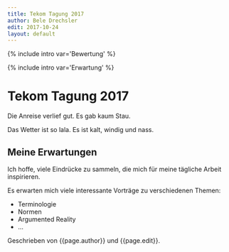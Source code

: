 ```yaml
---
title: Tekom Tagung 2017
author: Bele Drechsler
edit: 2017-10-24
layout: default
---
```


{% include intro var='Bewertung' %}

{% include intro var='Erwartung' %}

# Tekom Tagung 2017

Die Anreise verlief gut. Es gab kaum Stau.

Das Wetter ist so lala. Es ist kalt, windig und nass.

## Meine Erwartungen

Ich hoffe, viele Eindrücke zu sammeln, die mich für meine tägliche Arbeit inspirieren. 

Es erwarten mich viele interessante Vorträge zu verschiedenen Themen:

* Terminologie
* Normen
* Argumented Reality
* ...

Geschrieben von {{page.author}} und {{page.edit}}.
